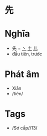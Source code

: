 # 先

# Nghĩa
* 先 = [丶](丶.md) [土](土.md) [儿](儿.md)
* đầu tiên, trước

# Phát âm
* Xiān
*  /tiên/

# Tags
* /Sơ cấp//13/

<script>window.HANZI_FIELD='先';</script>
